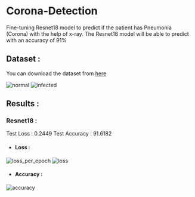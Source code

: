 # Corona-Detection
Fine-tuning Resnet18 model to predict if the patient has Pneumonia (Corona) with the help of x-ray.
The Resnet18 model will be able to predict with an accuracy of 91%

## Dataset :
You can download the dataset from [here](https://www.kaggle.com/praveengovi/coronahack-chest-xraydataset/data)

![normal](https://user-images.githubusercontent.com/57902078/138547392-3c04bb38-5f5f-4853-a7eb-097d48e10e91.png)
![infected](https://user-images.githubusercontent.com/57902078/138547404-f5fa7701-acb8-4dab-b5af-2bea84951fe6.png)

## Results :
### Resnet18 :
Test Loss       :   0.2449
Test Accuracy   :   91.6182

- #### Loss :
![loss_per_epoch](https://user-images.githubusercontent.com/57902078/138547527-ac281941-41d9-4594-811d-77cc6f792019.png)
![loss](https://user-images.githubusercontent.com/57902078/138547515-b5091c0c-5ef0-49aa-a2bd-7523cd68a245.png)

- #### Accuracy :
![accuracy](https://user-images.githubusercontent.com/57902078/138547516-912ef43f-f5f1-491d-99c7-5cc9d9c2c0ac.png)
